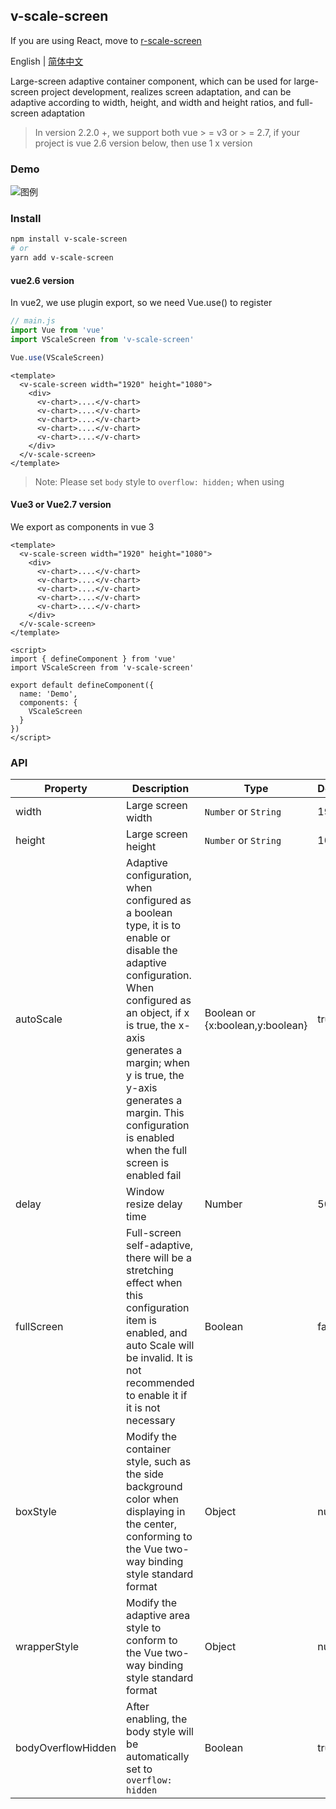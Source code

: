 ## v-scale-screen

If you are using React, move to [r-scale-screen](https://github.com/Alfred-Skyblue/r-scale-screen)

English | [简体中文](./README.zh_CN.md)

Large-screen adaptive container component, which can be used for large-screen project development, realizes screen adaptation, and can be adaptive according to width, height, and width and height ratios, and full-screen adaptation

> In version 2.2.0 +, we support both vue > = v3 or > = 2.7, if your project is vue 2.6 version below, then use 1 x version

### Demo

![图例](./src/assets/scale_screen.gif)

### Install

```bash
npm install v-scale-screen
# or
yarn add v-scale-screen
```



#### vue2.6 version


In vue2, we use plugin export, so we need Vue.use() to register

```js
// main.js
import Vue from 'vue'
import VScaleScreen from 'v-scale-screen'

Vue.use(VScaleScreen)
```

```vue
<template>
  <v-scale-screen width="1920" height="1080">
    <div>
      <v-chart>....</v-chart>
      <v-chart>....</v-chart>
      <v-chart>....</v-chart>
      <v-chart>....</v-chart>
      <v-chart>....</v-chart>
    </div>
  </v-scale-screen>
</template>
```

> Note: Please set `body` style to `overflow: hidden;` when using

#### Vue3 or Vue2.7 version

We export as components in vue 3

```vue
<template>
  <v-scale-screen width="1920" height="1080">
    <div>
      <v-chart>....</v-chart>
      <v-chart>....</v-chart>
      <v-chart>....</v-chart>
      <v-chart>....</v-chart>
      <v-chart>....</v-chart>
    </div>
  </v-scale-screen>
</template>

<script>
import { defineComponent } from 'vue'
import VScaleScreen from 'v-scale-screen'

export default defineComponent({
  name: 'Demo',
  components: {
    VScaleScreen
  }
})
</script>
```

### API

| Property           | Description                                                                                                                                                                                                                                                                                                    | Type                             | Default |
| ------------------ | -------------------------------------------------------------------------------------------------------------------------------------------------------------------------------------------------------------------------------------------------------------------------------------------------------------- | -------------------------------- | ------- |
| width              | Large screen width                                                                                                                                                                                                                                                                                             | `Number` or `String`             | 1920    |
| height             | Large screen height                                                                                                                                                                                                                                                                                            | `Number` or `String`             | 1080    |
| autoScale          | Adaptive configuration, when configured as a boolean type, it is to enable or disable the adaptive configuration. When configured as an object, if x is true, the x-axis generates a margin; when y is true, the y-axis generates a margin. This configuration is enabled when the full screen is enabled fail | Boolean or {x:boolean,y:boolean} | true    |
| delay              | Window resize delay time                                                                                                                                                                                                                                                                                       | Number                           | 500     |
| fullScreen         | Full-screen self-adaptive, there will be a stretching effect when this configuration item is enabled, and auto Scale will be invalid. It is not recommended to enable it if it is not necessary                                                                                                                | Boolean                          | false   |
| boxStyle           | Modify the container style, such as the side background color when displaying in the center, conforming to the Vue two-way binding style standard format                                                                                                                                                       | Object                           | null    |
| wrapperStyle       | Modify the adaptive area style to conform to the Vue two-way binding style standard format                                                                                                                                                                                                                     | Object                           | null    |
| bodyOverflowHidden | After enabling, the body style will be automatically set to `overflow: hidden`                                                                                                                                                                                                                                 | Boolean                          | true    |
